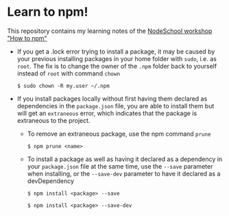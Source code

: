 # Learn to npm!

This repository contains my learning notes of the [NodeSchool workshop "How to npm"](http://nodeschool.io/#workshoppers)


* If you get a .lock error trying to install a package, it may be caused by your previous installing packages in your home folder with `sudo`, i.e. as `root`. The fix is to change the owner of the `.npm` folder back to yourself instead of `root` with command `chown`

	```
	$ sudo chown -R my.user ~/.npm
	```

* If you install packages locally without first having them declared as dependencies in the `package.json` file, you are able to install them but will get an `extraneous` error, which indicates that the package is extraneous to the project. 

	* To remove an extraneous package, use the npm command `prune`

		```
		$ npm prune <name>
		```

	* To install a package as well as having it declared as a dependency in your `package.json` file at the same time, use the `--save` parameter when installing, or the `--save-dev` parameter to have it declared as a devDependency

		```
		$ npm install <package> --save
		```

		```
		$ npm install <package> --save-dev
		```